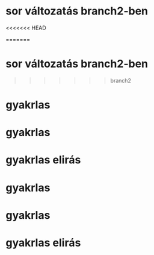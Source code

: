 # sor változatás branch2-ben
<<<<<<< HEAD

=======
# sor változatás branch2-ben
>>>>>>> branch2
# gyakrlas
# gyakrlas
# gyakrlas elirás
# gyakrlas
# gyakrlas
# gyakrlas elirás
